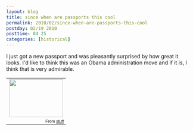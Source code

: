 ```yaml
---
layout: blog
title: since when are passports this cool
permalink: 2010/02/since-when-are-passports-this-cool
postday: 02/19 2010
posttime: 04_25
categories: [historical]
---
```


<p>I just got a new passport and was pleasantly surprised by how great it looks. I'd like to think this was an Obama administration move and if it is, I think that is very admirable.</p>
<table style="width:auto;"><tr><td><a href="https://picasaweb.google.com/lh/photo/ccIZ7387UnnFEah1qrB4Kw?feat=embedwebsite"><img src="https://lh6.googleusercontent.com/_aJ4urxfgN9A/TXXOC8rFl1I/AAAAAAAAIkI/eesRUuFs4_E/s144/screenshot1.png" height="102" width="144" /></a></td></tr><tr><td style="font-family:arial,sans-serif; font-size:11px; text-align:right">From <a href="https://picasaweb.google.com/krister.axel/Stuff?feat=embedwebsite">stuff</a></td></tr></table>
